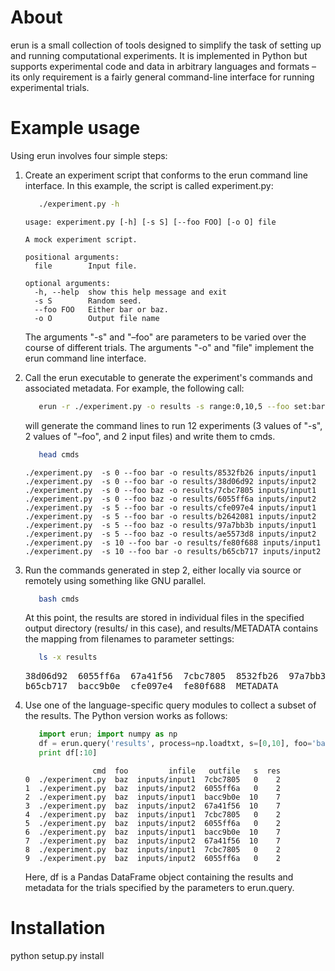
# About

erun is a small collection of tools designed to simplify the task of setting up and running computational experiments. It is implemented in Python but supports experimental code and data in arbitrary languages and formats &ndash; its only requirement is a fairly general command-line interface for running experimental trials.

# Example usage

Using erun involves four simple steps:

1.  Create an experiment script that conforms to the erun command line interface. In this example, the script is called experiment.py:
    
    ```sh
       ./experiment.py -h
    ```
    
        usage: experiment.py [-h] [-s S] [--foo FOO] [-o O] file
        
        A mock experiment script.
        
        positional arguments:
          file        Input file.
        
        optional arguments:
          -h, --help  show this help message and exit
          -s S        Random seed.
          --foo FOO   Either bar or baz.
          -o O        Output file name
    
    The arguments "-s" and "&ndash;foo" are parameters to be varied over the course of different trials. The arguments "-o" and "file" implement the erun command line interface.

2.  Call the erun executable to generate the experiment's commands and associated metadata. For example, the following call:
    
    ```sh
       erun -r ./experiment.py -o results -s range:0,10,5 --foo set:bar,baz -i inputs/input1 inputs/input2 >cmds
    ```
    
    will generate the command lines to run 12 experiments (3 values of "-s", 2 values of "&ndash;foo", and 2 input files) and write them to cmds.
    
    ```sh
       head cmds
    ```
    
        ./experiment.py  -s 0 --foo bar -o results/8532fb26 inputs/input1
        ./experiment.py  -s 0 --foo bar -o results/38d06d92 inputs/input2
        ./experiment.py  -s 0 --foo baz -o results/7cbc7805 inputs/input1
        ./experiment.py  -s 0 --foo baz -o results/6055ff6a inputs/input2
        ./experiment.py  -s 5 --foo bar -o results/cfe097e4 inputs/input1
        ./experiment.py  -s 5 --foo bar -o results/b2642081 inputs/input2
        ./experiment.py  -s 5 --foo baz -o results/97a7bb3b inputs/input1
        ./experiment.py  -s 5 --foo baz -o results/ae5573d8 inputs/input2
        ./experiment.py  -s 10 --foo bar -o results/fe80f688 inputs/input1
        ./experiment.py  -s 10 --foo bar -o results/b65cb717 inputs/input2

3.  Run the commands generated in step 2, either locally via source or remotely using something like GNU parallel.
    
    ```sh
       bash cmds
    ```
    
    At this point, the results are stored in individual files in the specified output directory (results/ in this case), and results/METADATA contains the mapping from filenames to parameter settings:
    
    ```sh
       ls -x results
    ```
    
    <pre class="example">
    38d06d92  6055ff6a  67a41f56  7cbc7805  8532fb26  97a7bb3b  ae5573d8  b2642081
    b65cb717  bacc9b0e  cfe097e4  fe80f688  METADATA
    </pre>

4.  Use one of the language-specific query modules to collect a subset of the results. The Python version works as follows:
    
    ```python
       import erun; import numpy as np
       df = erun.query('results', process=np.loadtxt, s=[0,10], foo='baz')
       print df[:10]
    ```
    
                       cmd  foo         infile   outfile   s  res
        0  ./experiment.py  baz  inputs/input1  7cbc7805   0    2
        1  ./experiment.py  baz  inputs/input2  6055ff6a   0    2
        2  ./experiment.py  baz  inputs/input1  bacc9b0e  10    7
        3  ./experiment.py  baz  inputs/input2  67a41f56  10    7
        4  ./experiment.py  baz  inputs/input1  7cbc7805   0    2
        5  ./experiment.py  baz  inputs/input2  6055ff6a   0    2
        6  ./experiment.py  baz  inputs/input1  bacc9b0e  10    7
        7  ./experiment.py  baz  inputs/input2  67a41f56  10    7
        8  ./experiment.py  baz  inputs/input1  7cbc7805   0    2
        9  ./experiment.py  baz  inputs/input2  6055ff6a   0    2
    
    Here, df is a Pandas DataFrame object containing the results and metadata for the trials specified by the parameters to erun.query.

# Installation

python setup.py install
